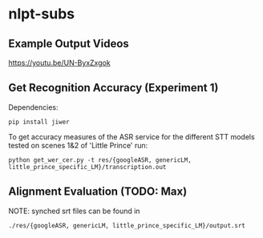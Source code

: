 # nlpt-subs

## Example Output Videos

https://youtu.be/UN-ByxZxgok

## Get Recognition Accuracy (Experiment 1)

Dependencies:
```
pip install jiwer
```

To get accuracy measures of the ASR service for the different STT models tested on scenes 1&2 of 'Little Prince' run:
```
python get_wer_cer.py -t res/{googleASR, genericLM, little_prince_specific_LM}/transcription.out 
```
## Alignment Evaluation (TODO: Max)

NOTE: synched srt files can be found in 
```
./res/{googleASR, genericLM, little_prince_specific_LM}/output.srt
```
